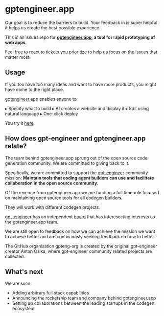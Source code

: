 # gptengineer.app

Our goal is to reduce the barriers to build. Your feedback in is super helpful it helps us create the best possible experience.

This is an issues repo for **[gptengineer.app](https://gptengineer.app), a tool for rapid prototyping of web apps**.

Feel free to react to tickets you prioritize to help us focus on the issues that matter most.

## Usage

If you too have too many ideas and want to have more products, you might have come to the right place.

[gptengineer.app](https://gptengineer.app) enables anyone to:

▸ Specify what to build
▸ AI creates a website and display it
▸ Edit using natural language
▸ One-click deploy

You try it [here](https://gptengineer.app).


## How does gpt-engineer and gptengineer.app relate?

The team behind gptengineer.app sprung out of the open source code generation community. We are committed to giving back to it.

Specifically, we are committed to support the [gpt-engineer](https://github.com/AntonOsika/gpt-engineer) community mission:
**Maintain tools that coding agent builders can use and facilitate collaboration in the open source community**.

Of the revenue from gptengineer.app we are funding a full time role focused on maintaining open source tools for all codegen builders.

They will work with different codegen projects.

[gpt-engineer](https://github.com/AntonOsika/gpt-engineer) has an independent [board](https://github.com/AntonOsika/gpt-engineer/GOVERNANCE.md) that has interesecting interests as the gptengineer.app team.

We are still open to feedback on how we can achieve the mission we want to achieve better and are continuously seeking feedback on how to better.

The GitHub organisation gpteng-org is created by the original gpt-engineer creator Anton Osika, where gpt-engineer community related projects are collected.


## What's next

We are soon:
- Adding arbitrary full stack capabilities
- Announcing the rocketship team and company behind gptengineer.app
- Setting up collaborations between the leading startups in the codegen ecosystem

